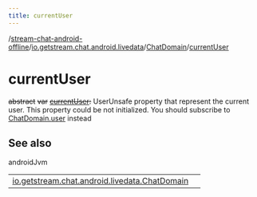 ```yaml
---
title: currentUser
---
```

/[stream-chat-android-offline](../../index.md)/[io.getstream.chat.android.livedata](../index.md)/[ChatDomain](index.md)/[currentUser](currentUser.md)  
  
  
  
# currentUser  
~~abstract~~ ~~var~~ [~~currentUser~~](currentUser.md)~~:~~ UserUnsafe property that represent the current user. This property could be not initialized. You should subscribe to [ChatDomain.user](user.md) instead  
  
## See also  
  
androidJvm  
  
| | |
|---|---|
| <a name="io.getstream.chat.android.livedata/ChatDomain/currentUser/#/PointingToDeclaration/"></a>[io.getstream.chat.android.livedata.ChatDomain](user.md)| <a name="io.getstream.chat.android.livedata/ChatDomain/currentUser/#/PointingToDeclaration/"></a>|
  

